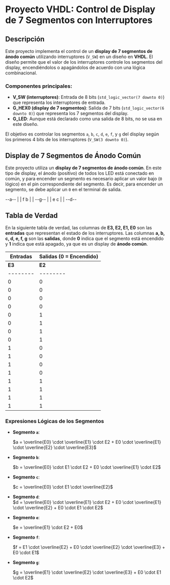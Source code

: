 # Proyecto VHDL: Control de Display de 7 Segmentos con Interruptores

## Descripción

Este proyecto implementa el control de un **display de 7 segmentos de ánodo común** utilizando interruptores (`V_SW`) en un diseño en **VHDL**. El diseño permite que el valor de los interruptores controle los segmentos del display, encendiéndolos o apagándolos de acuerdo con una lógica combinacional.

### Componentes principales:

- **V_SW (interruptores)**: Entrada de 8 bits (`std_logic_vector(7 downto 0)`) que representa los interruptores de entrada.
- **G_HEX0 (display de 7 segmentos)**: Salida de 7 bits (`std_logic_vector(6 downto 0)`) que representa los 7 segmentos del display.
- **G_LED**: Aunque está declarado como una salida de 8 bits, no se usa en este diseño.

El objetivo es controlar los segmentos `a`, `b`, `c`, `d`, `e`, `f`, y `g` del display según los primeros 4 bits de los interruptores (`V_SW(3 downto 0)`).

## Display de 7 Segmentos de Ánodo Común

Este proyecto utiliza un **display de 7 segmentos de ánodo común**. En este tipo de display, el ánodo (positivo) de todos los LED está conectado en común, y para encender un segmento es necesario aplicar un valor bajo (`0` lógico) en el pin correspondiente del segmento. Es decir, para encender un segmento, se debe aplicar un `0` en el terminal de salida.

--a-- | | f b | | --g-- | | e c | | --d--

## Tabla de Verdad

En la siguiente tabla de verdad, las columnas de **E3, E2, E1, E0** son las **entradas** que representan el estado de los interruptores. Las columnas **a, b, c, d, e, f, g** son las **salidas**, donde **0** indica que el segmento está encendido y **1** indica que está apagado, ya que es un display de **ánodo común**.

| **Entradas**                | **Salidas (0 = Encendido)**               |
|-----------------------------|-------------------------------------------|
| **E3** | **E2** | **E1** | **E0** | **a** | **b** | **c** | **d** | **e** | **f** | **g** |
|--------|--------|--------|--------|-------|-------|-------|-------|-------|-------|-------|
|   0    |   0    |   0    |   0    |   0   |   0   |   0   |   0   |   0   |   0   |   1   |  --> 0
|   0    |   0    |   0    |   1    |   1   |   0   |   0   |   1   |   1   |   1   |   1   |  --> 1
|   0    |   0    |   1    |   0    |   0   |   0   |   1   |   0   |   0   |   1   |   0   |  --> 2
|   0    |   0    |   1    |   1    |   0   |   0   |   0   |   0   |   1   |   1   |   0   |  --> 3
|   0    |   1    |   0    |   0    |   1   |   0   |   0   |   1   |   1   |   0   |   0   |  --> 4
|   0    |   1    |   0    |   1    |   0   |   1   |   0   |   0   |   1   |   0   |   0   |  --> 5
|   0    |   1    |   1    |   0    |   0   |   1   |   0   |   0   |   0   |   0   |   0   |  --> 6
|   0    |   1    |   1    |   1    |   0   |   0   |   0   |   1   |   1   |   1   |   1   |  --> 7
|   1    |   0    |   0    |   0    |   0   |   0   |   0   |   0   |   0   |   0   |   0   |  --> 8
|   1    |   0    |   0    |   1    |   0   |   0   |   0   |   0   |   1   |   0   |   0   |  --> 9
|   1    |   0    |   1    |   0    |   x   |   x   |   x   |   x   |   x   |   x   |   x   |  --> x
|   1    |   0    |   1    |   1    |   x   |   x   |   x   |   x   |   x   |   x   |   x   |  --> x
|   1    |   1    |   0    |   0    |   x   |   x   |   x   |   x   |   x   |   x   |   x   |  --> x
|   1    |   1    |   0    |   1    |   x   |   x   |   x   |   x   |   x   |   x   |   x   |  --> x
|   1    |   1    |   1    |   0    |   x   |   x   |   x   |   x   |   x   |   x   |   x   |  --> x
|   1    |   1    |   1    |   1    |   x   |   x   |   x   |   x   |   x   |   x   |   x   |  --> x


### Expresiones Lógicas de los Segmentos

- **Segmento `a`**:   

  $a = \overline{E0} \cdot \overline{E1} \cdot E2 + E0 \cdot \overline{E1} \cdot \overline{E2} \cdot \overline{E3}$

- **Segmento `b`**:  

  $b = \overline{E0} \cdot E1 \cdot E2 + E0 \cdot \overline{E1} \cdot E2$

- **Segmento `c`**:  

  $c = \overline{E0} \cdot E1 \cdot \overline{E2}$

- **Segmento `d`**:  
  $d = \overline{E0} \cdot \overline{E1} \cdot E2 + E0 \cdot \overline{E1} \cdot \overline{E2} + E0 \cdot E1 \cdot E2$

- **Segmento `e`**:  

  $e = \overline{E1} \cdot E2 + E0$

- **Segmento `f`**:  

  $f = E1 \cdot \overline{E2} + E0 \cdot \overline{E2} \cdot \overline{E3} + E0 \cdot E1$

- **Segmento `g`**:  

  $g = \overline{E1} \cdot \overline{E2} \cdot \overline{E3} + E0 \cdot E1 \cdot E2$
